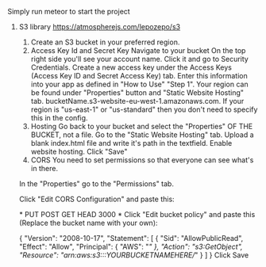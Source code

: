 Simply run meteor to start the project

1) S3 library
https://atmospherejs.com/lepozepo/s3


    1. Create an S3 bucket in your preferred region.
    2. Access Key Id and Secret Key
    Navigate to your bucket
    On the top right side you'll see your account name. Click it and go to Security Credentials.
    Create a new access key under the Access Keys (Access Key ID and Secret Access Key) tab.
    Enter this information into your app as defined in "How to Use" "Step 1".
    Your region can be found under "Properties" button and "Static Website Hosting" tab.
    bucketName.s3-website-eu-west-1.amazonaws.com.
    If your region is "us-east-1" or "us-standard" then you don't need to specify this in the config.
    3. Hosting
    Go back to your bucket and select the "Properties" OF THE BUCKET, not a file.
    Go to the "Static Website Hosting" tab.
    Upload a blank index.html file and write it's path in the textfield.
    Enable website hosting.
    Click "Save"
    4. CORS
    You need to set permissions so that everyone can see what's in there.

    In the "Properties" go to the "Permissions" tab.

    Click "Edit CORS Configuration" and paste this:

    <?xml version="1.0" encoding="UTF-8"?>
    <CORSConfiguration xmlns="http://s3.amazonaws.com/doc/2006-03-01/">
        <CORSRule>
            <AllowedOrigin>*</AllowedOrigin>
            <AllowedMethod>PUT</AllowedMethod>
            <AllowedMethod>POST</AllowedMethod>
            <AllowedMethod>GET</AllowedMethod>
            <AllowedMethod>HEAD</AllowedMethod>
            <MaxAgeSeconds>3000</MaxAgeSeconds>
            <AllowedHeader>*</AllowedHeader>
        </CORSRule>
    </CORSConfiguration>
    Click "Edit bucket policy" and paste this (Replace the bucket name with your own):

    {
        "Version": "2008-10-17",
        "Statement": [
            {
                "Sid": "AllowPublicRead",
                "Effect": "Allow",
                "Principal": {
                    "AWS": "*"
                },
                "Action": "s3:GetObject",
                "Resource": "arn:aws:s3:::YOURBUCKETNAMEHERE/*"
            }
        ]
    }
    Click Save

